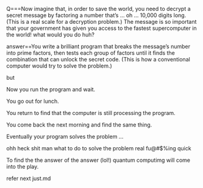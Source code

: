 Q===Now imagine that, in order to save the world, you need to decrypt a secret message by factoring a number that’s … oh … 10,000 digits long. (This is a real scale for a decryption problem.)
The message is so important that your government has given you access to the fastest supercomputer in the world!
what would you do huh?
































































































answer==You write a brilliant program that breaks the message’s number into prime factors, then tests each group of factors until it finds the combination that can unlock the secret code. (This is how a conventional computer would try to solve the problem.)

but 

Now you run the program and wait.

You go out for lunch.

You return to find that the computer is still processing the program.

You come back the next morning and find the same thing.

Eventually your program solves the problem ...

ohh heck shit man what to do to solve the problem real fu@#$%ing quick

To find the the answer of the answer (lol!) quantum computimg will come into the play. 

refer next just.md 
